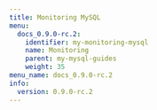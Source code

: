 ```yaml
---
title: Monitoring MySQL
menu:
  docs_0.9.0-rc.2:
    identifier: my-monitoring-mysql
    name: Monitoring
    parent: my-mysql-guides
    weight: 35
menu_name: docs_0.9.0-rc.2
info:
  version: 0.9.0-rc.2
---
```


